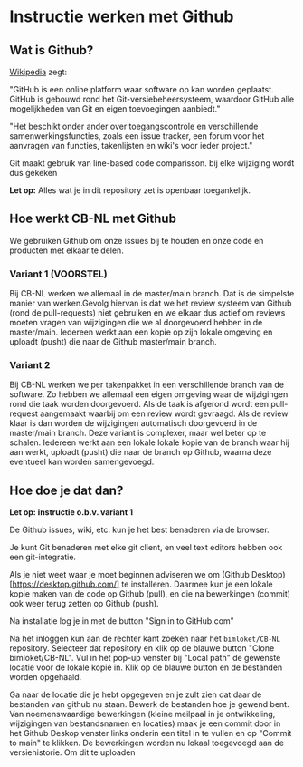 # Instructie werken met Github

## Wat is Github? 
[Wikipedia](https://nl.wikipedia.org/wiki/GitHub) zegt:

"GitHub is een online platform waar software op kan worden geplaatst. GitHub is gebouwd rond het Git-versiebeheersysteem, waardoor GitHub alle mogelijkheden van Git en eigen toevoegingen aanbiedt."

"Het beschikt onder ander over toegangscontrole en verschillende samenwerkingsfuncties, zoals een issue tracker, een forum voor het aanvragen van functies, takenlijsten en wiki's voor ieder project."

Git maakt gebruik van line-based code comparisson. bij elke wijziging wordt dus gekeken 

**Let op:** Alles wat je in dit repository zet is openbaar toegankelijk.

## Hoe werkt CB-NL met Github

We gebruiken Github om onze issues bij te houden en onze code en producten met elkaar te delen.

### Variant 1 (VOORSTEL)

Bij CB-NL werken we allemaal in de master/main branch. Dat is de simpelste manier van werken.Gevolg hiervan is dat we het review systeem van Github (rond de pull-requests) niet gebruiken en we elkaar dus actief om reviews moeten vragen van wijzigingen die we al doorgevoerd hebben in de master/main. Iedereen werkt aan een kopie op zijn lokale omgeving en uploadt (pusht) die naar de Github master/main branch.

### Variant 2

Bij CB-NL werken we per takenpakket in een verschillende branch van de software. Zo hebben we allemaal een eigen omgeving waar de wijzigingen rond die taak worden doorgevoerd. Als de taak is afgerond wordt een pull-request aangemaakt waarbij om een review wordt gevraagd. Als de review klaar is dan worden de wijzigingen automatisch doorgevoerd in de master/main branch. Deze variant is complexer, maar wel beter op te schalen. Iedereen werkt aan een lokale lokale kopie van de branch waar hij aan werkt, uploadt (pusht) die naar de branch op Github, waarna deze eventueel kan worden samengevoegd.

## Hoe doe je dat dan?

**Let op: instructie o.b.v. variant 1**

De Github issues, wiki, etc. kun je het best benaderen via de browser.

Je kunt Git benaderen met elke git client, en veel text editors hebben ook een git-integratie.

Als je niet weet waar je moet beginnen adviseren we om (Github Desktop)[https://desktop.github.com/] te installeren. Daarmee kun je een lokale kopie maken van de code op Github (pull), en die na bewerkingen (commit) ook weer terug zetten op Github (push).

Na installatie log je in met de button "Sign in to GitHub.com"

Na het inloggen kun aan de rechter kant zoeken naar het `bimloket/CB-NL` repository. Selecteer dat repository en klik op de blauwe button "Clone bimloket/CB-NL". Vul in het pop-up venster bij "Local path" de gewenste locatie voor de lokale kopie in. Klik op de blauwe button en de bestanden worden opgehaald.

Ga naar de locatie die je hebt opgegeven en je zult zien dat daar de bestanden van github nu staan. Bewerk de bestanden hoe je gewend bent. Van noemenswaardige bewerkingen (kleine meilpaal in je ontwikkeling, wijzigingen van bestandsnamen en locaties) maak je een commit door in het Github Deskop venster links onderin een titel in te vullen en op "Commit to main" te klikken. De bewerkingen worden nu lokaal toegevoegd aan de versiehistorie. Om dit te uploaden

